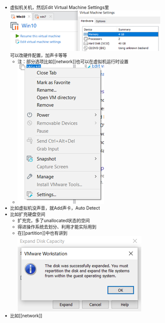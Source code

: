 - 虚拟机关机，然后Edit Virtual Machine Settings里
![](settings.png)
可以改硬件配置，加声卡等等
  - 注：部分选项比如[[network]]也可以在虚拟机运行时设置
  - ![](settings-online.png)
- 比如虚拟机没声音，就Add声卡，Auto Detect
- 比如扩充硬盘空间
  - 扩充完，多了unallocated状态的空间
  - 得进操作系统去划分、利用才能实际用到
  - 在[[partition]]中也有讲到![](setting-harddisk.png)
- 比如[[network]]